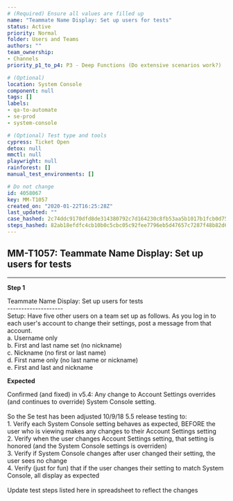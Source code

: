 ```yaml
---
# (Required) Ensure all values are filled up
name: "Teammate Name Display: Set up users for tests"
status: Active
priority: Normal
folder: Users and Teams
authors: ""
team_ownership: 
- Channels
priority_p1_to_p4: P3 - Deep Functions (Do extensive scenarios work?)

# (Optional)
location: System Console
component: null
tags: []
labels: 
- qa-to-automate
- se-prod
- system-console

# (Optional) Test type and tools
cypress: Ticket Open
detox: null
mmctl: null
playwright: null
rainforest: []
manual_test_environments: []

# Do not change
id: 4058067
key: MM-T1057
created_on: "2020-01-22T16:25:28Z"
last_updated: ""
case_hashed: 2c74ddc9170dfd8de314380792c7d164230c8fb53aa5b1017b1fcb0d7555f9c52a9f99ddf9496689bd8bf2d61972eb4b
steps_hashed: 82ab18efdfc4cb10b0c5cbc05c92fee7796eb5d47657c7287f48b82d658303d6e00caea63c95f6cf4de0a79e2e3cd7b4
---
```


<!-- (Auto-generated) Based on frontmatter's "key" and "name" -->

## MM-T1057: Teammate Name Display: Set up users for tests

---

**Step 1**

Teammate Name Display: Set up users for tests\
\--------------------\
Setup: Have five other users on a team set up as follows. As you log in to each user's account to change their settings, post a message from that account.\
a. Username only\
b. First and last name set (no nickname)\
c. Nickname (no first or last name)\
d. First name only (no last name or nickname)\
e. First and last and nickname

**Expected**

Confirmed (and fixed) in v5.4: Any change to Account Settings overrides (and continues to override) System Console setting.\
\
So the Se test has been adjusted 10/9/18 5.5 release testing to:\
1\. Verify each System Console setting behaves as expected, BEFORE the user who is viewing makes any changes to their Account Settings setting\
2\. Verify when the user changes Account Settings setting, that setting is honored (and the System Console settings is overriden)\
3\. Verify if System Console changes after user changed their setting, the user sees no change\
4\. Verify (just for fun) that if the user changes their setting to match System Console, all display as expected\
\
Update test steps listed here in spreadsheet to reflect the changes
